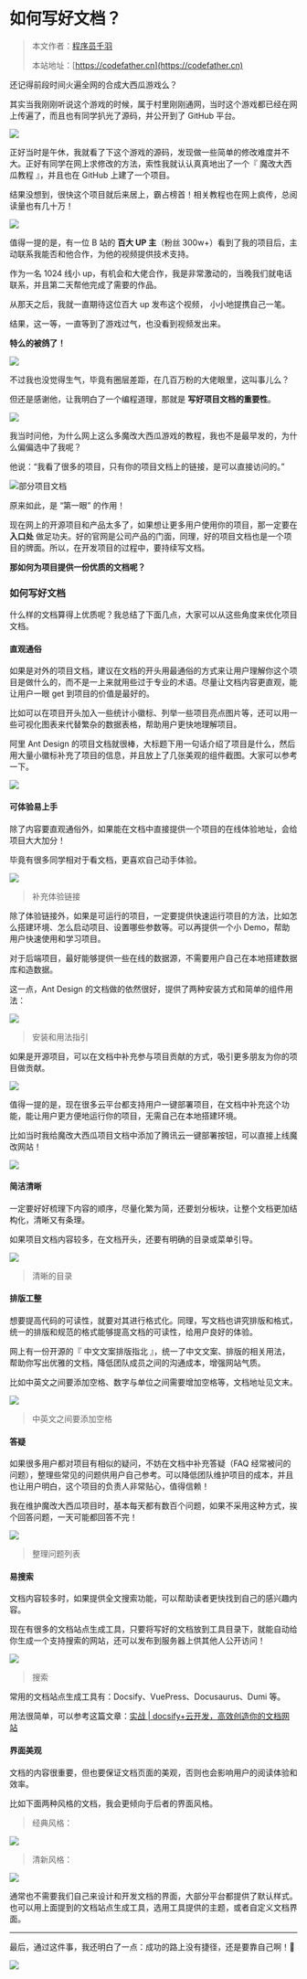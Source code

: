 # 如何写好文档？

> 本文作者：[程序员千羽](https://yuyuanweb.feishu.cn/wiki/Abldw5WkjidySxkKxU2cQdAtnah)
>
> 本站地址：[https://codefather.cn](https://codefather.cn)

还记得前段时间火遍全网的合成大西瓜游戏么？

其实当我刚刚听说这个游戏的时候，属于村里刚刚通网，当时这个游戏都已经在网上传遍了，而且也有同学扒光了源码，并公开到了 GitHub 平台。

![](https://pic.yupi.icu/5563/202311061005924.jpeg)

正好当时是午休，我就看了下这个游戏的源码，发现做一些简单的修改难度并不大。正好有同学在网上求修改的方法，索性我就认认真真地出了一个『 魔改大西瓜教程 』，并且也在 GitHub 上建了一个项目。

结果没想到，很快这个项目就后来居上，霸占榜首！相关教程也在网上疯传，总阅读量也有几十万！

![](https://pic.yupi.icu/5563/202311061005022.png)

值得一提的是，有一位 B 站的 **百大 UP 主**（粉丝 300w+）看到了我的项目后，主动联系我能否和他合作，为他的视频提供技术支持。

作为一名 1024 线小 up，有机会和大佬合作，我是非常激动的，当晚我们就电话联系，并且第二天帮他完成了需要的作品。

从那天之后，我就一直期待这位百大 up 发布这个视频， 小小地提携自己一笔。

结果，这一等，一直等到了游戏过气，也没看到视频发出来。

**特么的被鸽了！**

![](https://pic.yupi.icu/5563/202311061005926.jpeg)

不过我也没觉得生气，毕竟有圈层差距，在几百万粉的大佬眼里，这叫事儿么？

但还是感谢他，让我明白了一个编程道理，那就是 **写好项目文档的重要性**。

![](https://pic.yupi.icu/5563/202311061005865.jpeg)

我当时问他，为什么网上这么多魔改大西瓜游戏的教程，我也不是最早发的，为什么偏偏选中了我呢？

他说：“我看了很多的项目，只有你的项目文档上的链接，是可以直接访问的。”

![](https://pic.yupi.icu/5563/202311061005910.png)部分项目文档

原来如此，是 “第一眼” 的作用！

现在网上的开源项目和产品太多了，如果想让更多用户使用你的项目，那一定要在 **入口处** 做足功夫。好的官网是公司产品的门面，同理，好的项目文档也是一个项目的牌面。所以，在开发项目的过程中，要持续写文档。

**那如何为项目提供一份优质的文档呢？**

### 如何写好文档

什么样的文档算得上优质呢？我总结了下面几点，大家可以从这些角度来优化项目文档。

#### 直观通俗

如果是对外的项目文档，建议在文档的开头用最通俗的方式来让用户理解你这个项目是做什么的，而不是一上来就用些过于专业的术语。尽量让文档内容更直观，能让用户一眼 get 到项目的价值是最好的。

比如可以在项目开头加入一些统计小徽标、列举一些项目亮点图片等，还可以用一些可视化图表来代替繁杂的数据表格，帮助用户更快地理解项目。

阿里 Ant Design 的项目文档就很棒，大标题下用一句话介绍了项目是什么，然后用大量小徽标补充了项目的信息，并且放上了几张美观的组件截图。大家可以参考一下。

![](https://pic.yupi.icu/5563/202311061005274.png)

#### 可体验易上手

除了内容要直观通俗外，如果能在文档中直接提供一个项目的在线体验地址，会给项目大大加分！

毕竟有很多同学相对于看文档，更喜欢自己动手体验。

![](https://pic.yupi.icu/5563/202311061005114.png)

> 补充体验链接

除了体验链接外，如果是可运行的项目，一定要提供快速运行项目的方法，比如怎么搭建环境、怎么启动项目、设置哪些参数等。可以再提供一个小 Demo，帮助用户快速使用和学习项目。

对于后端项目，最好能够提供一些在线的数据源，不需要用户自己在本地搭建数据库和造数据。

这一点，Ant Design 的文档做的依然很好，提供了两种安装方式和简单的组件用法：

![](https://pic.yupi.icu/5563/202311061005415.png)

> 安装和用法指引

如果是开源项目，可以在文档中补充参与项目贡献的方式，吸引更多朋友为你的项目做贡献。

![](https://pic.yupi.icu/5563/202311061005319.png)

值得一提的是，现在很多云平台都支持用户一键部署项目，在文档中补充这个功能，能让用户更方便地运行你的项目，无需自己在本地搭建环境。

比如当时我给魔改大西瓜项目文档中添加了腾讯云一键部署按钮，可以直接上线魔改网站！

![](https://pic.yupi.icu/5563/202311061005368.png)

#### 简洁清晰

一定要好好梳理下内容的顺序，尽量化繁为简，还要划分板块，让整个文档更加结构化，清晰又有条理。

如果项目文档内容较多，在文档开头，还要有明确的目录或菜单引导。

![](https://pic.yupi.icu/5563/202311061005090.png)

> 清晰的目录

#### 排版工整

想要提高代码的可读性，就要对其进行格式化。同理，写文档也讲究排版和格式，统一的排版和规范的格式能够提高文档的可读性，给用户良好的体验。

网上有一份开源的『 中文文案排版指北 』，统一了中文文案、排版的相关用法，帮助你写出优雅的文档，降低团队成员之间的沟通成本，增强网站气质。

比如中英文之间要添加空格、数字与单位之间需要增加空格等，文档地址见文末。

![](https://pic.yupi.icu/5563/202311061005926.png)

> 中英文之间要添加空格

#### 答疑

如果很多用户都对项目有相似的疑问，不妨在文档中补充答疑（FAQ 经常被问的问题），整理些常见的问题供用户自己参考。可以降低团队维护项目的成本，并且也让用户明白，这个项目的负责人非常贴心，值得信赖！

我在维护魔改大西瓜项目时，基本每天都有数百个问题，如果不采用这种方式，挨个回答问题，一天可能都回答不完！

![](https://pic.yupi.icu/5563/202311061005441.png)

> 整理问题列表

#### 易搜索

文档内容较多时，如果提供全文搜索功能，可以帮助读者更快找到自己的感兴趣内容。

现在有很多的文档站点生成工具，只要将写好的文档放到工具目录下，就能自动给你生成一个支持搜索的网站，还可以发布到服务器上供其他人公开访问！

![](https://pic.yupi.icu/5563/202311061005450.png)

> 搜索

常用的文档站点生成工具有：Docsify、VuePress、Docusaurus、Dumi 等。

用法很简单，可以参考这篇文章：[实战 | docsify+云开发，高效创造你的文档网站](https://mp.weixin.qq.com/s?__biz=MzI1NDczNTAwMA==&mid=2247483812&idx=2&sn=baf9b9ebdb79a0f00cb2c5031e58b06c&scene=21#wechat_redirect)

#### 界面美观

文档的内容很重要，但也要保证文档页面的美观，否则也会影响用户的阅读体验和效率。

比如下面两种风格的文档，我会更倾向于后者的界面风格。



> 经典风格：

![](https://pic.yupi.icu/5563/202311061005689.png)



> 清新风格：

![](https://pic.yupi.icu/5563/202311061005970.png)

通常也不需要我们自己来设计和开发文档的界面，大部分平台都提供了默认样式。也可以用上面提到的文档站点生成工具，选用工具提供的主题，或者自定义文档界面。



------



最后，通过这件事，我还明白了一点：成功的路上没有捷径，还是要靠自己啊！💪

![](https://pic.yupi.icu/5563/202311061005119.png)